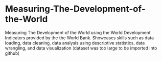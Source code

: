 # Measuring-The-Development-of-the-World
Measuring The Development of the World using the World Development Indicators provided by the the World Bank. Showcases skills such as data loading, 
data cleaning, data analysis using descriptive statistics, data wrangling, and data visualization
(dataset was too large to be imported into github)
